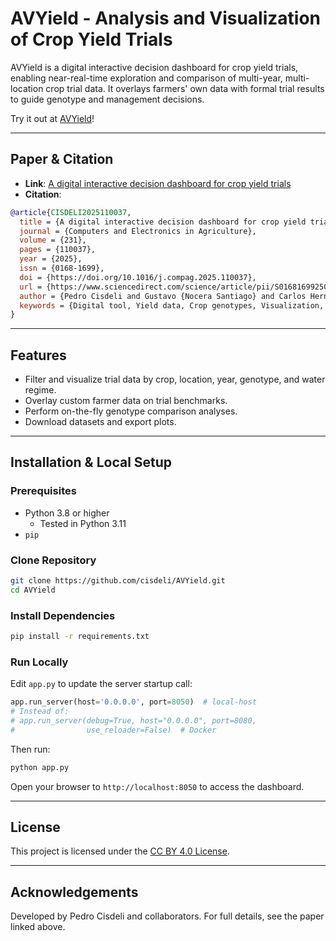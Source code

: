 # AVYield - Analysis and Visualization of Crop Yield Trials

AVYield is a digital interactive decision dashboard for crop yield trials, enabling near-real-time exploration and comparison of multi-year, multi-location crop trial data. It overlays farmers' own data with formal trial results to guide genotype and management decisions.

Try it out at [AVYield](https://www.avyield.com)!

---

## Paper & Citation

- **Link**: [A digital interactive decision dashboard for crop yield trials](https://www.sciencedirect.com/science/article/pii/S0168169925001437)
- **Citation**:

```bibtex
@article{CISDELI2025110037,
  title = {A digital interactive decision dashboard for crop yield trials},
  journal = {Computers and Electronics in Agriculture},
  volume = {231},
  pages = {110037},
  year = {2025},
  issn = {0168-1699},
  doi = {https://doi.org/10.1016/j.compag.2025.110037},
  url = {https://www.sciencedirect.com/science/article/pii/S0168169925001437},
  author = {Pedro Cisdeli and Gustavo {Nocera Santiago} and Carlos Hernandez and Ana Carcedo and P.V. Vara Prasad and Michael Stamm and Jane Lingenfelser and Ignacio Ciampitti},
  keywords = {Digital tool, Yield data, Crop genotypes, Visualization, Data repository},
}
```

---

## Features

- Filter and visualize trial data by crop, location, year, genotype, and water regime.
- Overlay custom farmer data on trial benchmarks.
- Perform on-the-fly genotype comparison analyses.
- Download datasets and export plots.

---

## Installation & Local Setup

### Prerequisites

- Python 3.8 or higher
  - Tested in Python 3.11
- `pip`

### Clone Repository

```bash
git clone https://github.com/cisdeli/AVYield.git
cd AVYield
```

### Install Dependencies

```bash
pip install -r requirements.txt
```

### Run Locally

Edit `app.py` to update the server startup call:

```python
app.run_server(host='0.0.0.0', port=8050)  # local-host
# Instead of:
# app.run_server(debug=True, host="0.0.0.0", port=8080,
#                use_reloader=False)  # Docker
```

Then run:

```bash
python app.py
```

Open your browser to `http://localhost:8050` to access the dashboard.

---

## License

This project is licensed under the [CC BY 4.0 License](LICENSE).

---

## Acknowledgements

Developed by Pedro Cisdeli and collaborators. For full details, see the paper linked above.
